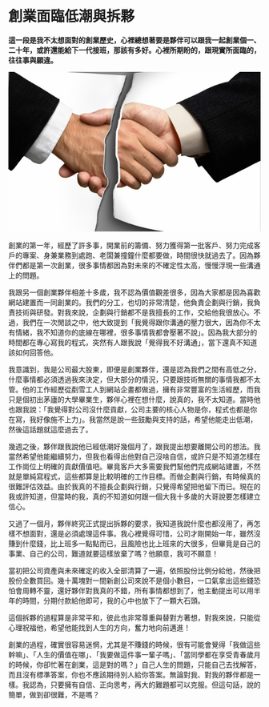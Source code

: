# 創業面臨低潮與拆夥
**這一段是我不太想面對的創業歷史，心裡總想著要是夥伴可以跟我一起創業個一、二十年，或許還能給下一代接班，那該有多好。心裡所期盼的，跟現實所面臨的，往往事與願違。**

   ![](167CFB32-2C55-7BB0-37F4-1D9E29852673.jpg@700w_0e_1l.jpg)
   
創業的第一年，經歷了許多事，開業前的籌備、努力獲得第一批客戶、努力完成客戶的專案、身兼業務到處跑、老闆兼撞鐘什麼都要做，時間很快就過去了。因為夥伴們都是第一次創業，很多事情都因為對未來的不確定性太高，慢慢浮現一些溝通上的問題。

 我跟另一個創業夥伴相差十多歲，我不認為價值觀差很多，因為大家都是因為喜歡網站建置而一同創業的。我們的分工，也切的非常清楚，他負責企劃與行銷，我負責技術與研發。對我來說，企劃與行銷都不是我擅長的工作，交給他我很放心。不過，我們在一次閒談之中，他大致提到「我覺得跟你溝通的壓力很大，因為你不太有情緒，我不知道你的底線在哪裡，很多事情我都會壓著不說」。因為我大部分的時間都在專心寫我的程式，突然有人跟我說「覺得我不好溝通」，當下還真不知道該如何回答他。

 我意識到，我是公司最大股東，即便是創業夥伴，還是認為我們之間有高低之分，什麼事情都必須透過我來決定，但大部分的情況，只要跟技術無關的事情我都不太管。他的工作經歷從剷雪工人到網站企畫都做過，擁有非常豐富的生活經歷，而我只是個初出茅廬的大學畢業生，夥伴心裡在想什麼，說真的，我不太知道。當時他也跟我說：「我覺得對公司沒什麼貢獻，公司主要的核心人物是你，程式也都是你在寫，我好像施不上力」。我當然是說一些鼓勵與支持的話，希望他能走出低潮，然後這話題就這麼過去了。

 幾週之後，夥伴跟我說他已經低潮好幾個月了，跟我提出想要離開公司的想法。我當然希望他能繼續努力，但我也看得出他對自己沒啥自信，或許只是不知道怎樣在工作崗位上明確的貢獻價值吧。畢竟客戶大多需要我們幫他們完成網站建置，不然就是單純寫程式，這些都算是比較明確的工作目標。而做企劃與行銷，有時候真的很難評估效益。由於我真的不擅長企劃與行銷，只覺得希望把他留下而已。現在的我或許知道，但當時的我，真的不知道如何跟一個大我十多歲的大哥說要怎樣建立信心。

 又過了一個月，夥伴終究正式提出拆夥的要求，我知道我說什麼也都沒用了，再怎樣不想面對，還是必須處理這件事。我心裡覺得可惜，公司才剛開始一年，雖然沒賺到什麼錢，比上班多一點點而已，且風險也比上班來的大很多，但畢竟是自己的事業、自己的公司，難道就要這樣放棄了嗎？他願意，我可不願意！

 當初把公司資產與未來確定的收入全部清算了一遍，依照股份比例分給他，然後把股份全數買回。幾十萬塊對一間新創公司來說不是個小數目，一口氣拿出這些錢恐怕會周轉不靈，還好夥伴對我真的不錯，所有事情都想到了，他主動提出可以用半年的時間，分期付款給他即可，我的心中也放下了一顆大石頭。

 這個拆夥的過程算是非常平和，彼此也非常尊重與替對方著想，對我來說，只能從心理祝福他，希望他能找到人生的方向，奮力地向前邁進！

 創業的過程，確實很容易迷惘，尤其是不賺錢的時候，很有可能會覺得「我做這些幹嘛」、「人生的價值在哪」、「我要做這件事一輩子嗎」、「當同學都在享受青春歲月的時候，你卻忙著在創業，這是對的嗎？」自己人生的問題，只能自己去找解答，而且沒有標準答案，你也不應該期待別人給你答案。無論對我、對我的夥伴都是一樣。我認為，只要擁有自信、正向思考，再大的難題都可以克服。但這句話，說的簡單，做到卻很難，不是嗎？

